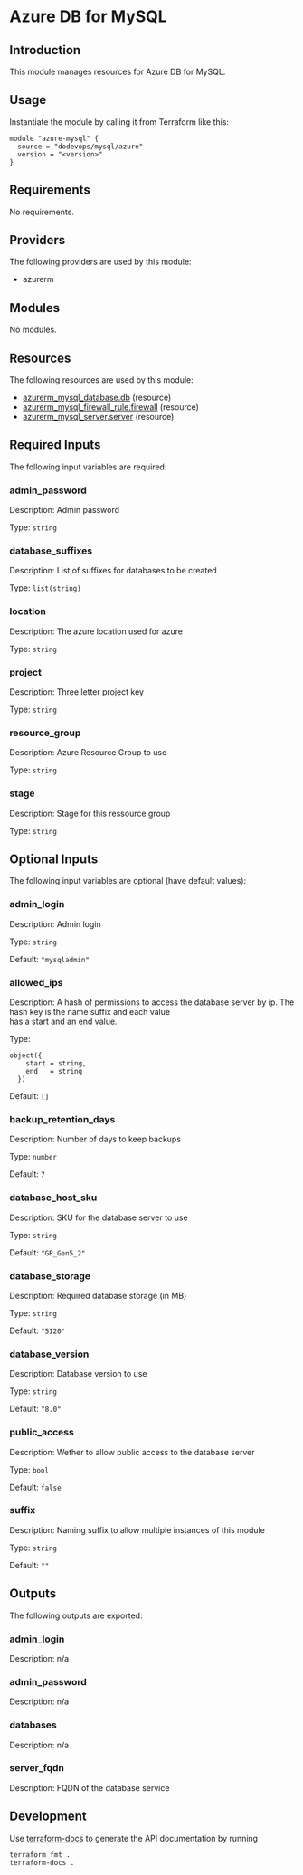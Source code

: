# Azure DB for MySQL

## Introduction

This module manages resources for Azure DB for MySQL.

## Usage

Instantiate the module by calling it from Terraform like this:

```hcl
module "azure-mysql" {
  source = "dodevops/mysql/azure"
  version = "<version>"
}
```

<!-- BEGIN_TF_DOCS -->
## Requirements

No requirements.

## Providers

The following providers are used by this module:

- azurerm

## Modules

No modules.

## Resources

The following resources are used by this module:

- [azurerm_mysql_database.db](https://registry.terraform.io/providers/hashicorp/azurerm/latest/docs/resources/mysql_database) (resource)
- [azurerm_mysql_firewall_rule.firewall](https://registry.terraform.io/providers/hashicorp/azurerm/latest/docs/resources/mysql_firewall_rule) (resource)
- [azurerm_mysql_server.server](https://registry.terraform.io/providers/hashicorp/azurerm/latest/docs/resources/mysql_server) (resource)

## Required Inputs

The following input variables are required:

### admin\_password

Description: Admin password

Type: `string`

### database\_suffixes

Description: List of suffixes for databases to be created

Type: `list(string)`

### location

Description: The azure location used for azure

Type: `string`

### project

Description: Three letter project key

Type: `string`

### resource\_group

Description: Azure Resource Group to use

Type: `string`

### stage

Description: Stage for this ressource group

Type: `string`

## Optional Inputs

The following input variables are optional (have default values):

### admin\_login

Description: Admin login

Type: `string`

Default: `"mysqladmin"`

### allowed\_ips

Description:     A hash of permissions to access the database server by ip. The hash key is the name suffix and each value  
    has a start and an end value.

Type:

```hcl
object({
    start = string,
    end   = string
  })
```

Default: `[]`

### backup\_retention\_days

Description: Number of days to keep backups

Type: `number`

Default: `7`

### database\_host\_sku

Description: SKU for the database server to use

Type: `string`

Default: `"GP_Gen5_2"`

### database\_storage

Description: Required database storage (in MB)

Type: `string`

Default: `"5120"`

### database\_version

Description: Database version to use

Type: `string`

Default: `"8.0"`

### public\_access

Description: Wether to allow public access to the database server

Type: `bool`

Default: `false`

### suffix

Description: Naming suffix to allow multiple instances of this module

Type: `string`

Default: `""`

## Outputs

The following outputs are exported:

### admin\_login

Description: n/a

### admin\_password

Description: n/a

### databases

Description: n/a

### server\_fqdn

Description: FQDN of the database service
<!-- END_TF_DOCS -->

## Development

Use [terraform-docs](https://terraform-docs.io/) to generate the API documentation by running

    terraform fmt .
    terraform-docs .
